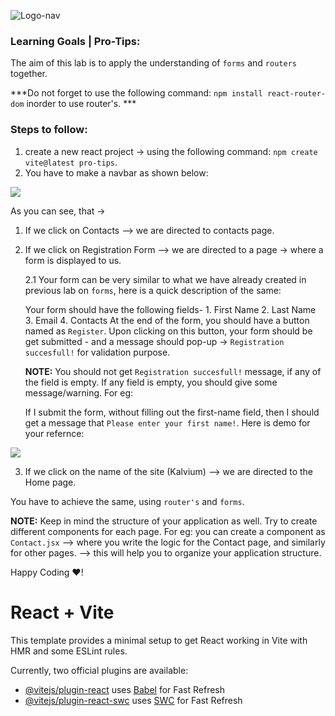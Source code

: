 ![Logo-nav](https://s3.ap-south-1.amazonaws.com/kalvi-education.github.io/front-end-web-development/Kalvium-Logo.png)

### Learning Goals | Pro-Tips:

The aim of this lab is to apply the understanding of `forms` and `routers` together.

***Do not forget to use the following command: `npm install react-router-dom` inorder to use router's. ***

### Steps to follow:

1. create a new react project -> using the following command: `npm create vite@latest pro-tips`.
2. You have to make a navbar as shown below:

![](https://s3.ap-south-1.amazonaws.com/kalvi-education.github.io/front-end-web-development/react-routers-forms.gif)

As you can see, that ->

1. If we click on Contacts --> we are directed to contacts page.
2. If we click on Registration Form --> we are directed to a page -> where a form is displayed to us.

    2.1  Your form can be very similar to what we have already created in previous lab on `forms`, here is a quick description of the same:

    Your form should have the following fields-
        1. First Name
        2. Last Name
        3. Email
        4. Contacts
        At the end of the form, you should have a button named as `Register`. Upon clicking on this button, your form should be get submitted - and a message should pop-up -> `Registration succesfull!` for validation purpose.

      **NOTE:** You should not get `Registration succesfull!` message, if any of the field is empty. If any field is empty, you should give some message/warning. For eg:

      If I submit the form, without filling out the first-name field, then I should get a message that `Please enter your first name!`.
      Here is demo for your refernce:


![](https://s3.ap-south-1.amazonaws.com/kalvi-education.github.io/front-end-web-development/form-react.gif)


3. If we click on the name of the site (Kalvium) --> we are directed to the Home page.

You have to achieve the same, using `router's` and `forms`.

**NOTE:** Keep in mind the structure of your application as well. Try to create different components for each page.
For eg: you can create a component as `Contact.jsx` --> where you write the logic for the Contact page, and similarly for other pages. --> this will help you to organize your application structure.


Happy Coding ❤️!


# React + Vite

This template provides a minimal setup to get React working in Vite with HMR and some ESLint rules.

Currently, two official plugins are available:

- [@vitejs/plugin-react](https://github.com/vitejs/vite-plugin-react/blob/main/packages/plugin-react/README.md) uses [Babel](https://babeljs.io/) for Fast Refresh
- [@vitejs/plugin-react-swc](https://github.com/vitejs/vite-plugin-react-swc) uses [SWC](https://swc.rs/) for Fast Refresh
